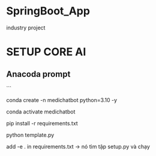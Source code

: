 # SpringBoot_App
industry project



<h1>SETUP CORE AI</h1>


<h2>Anacoda prompt</h2>
```

conda create -n medichatbot python=3.10 -y


conda activate medichatbot

pip install -r requirements.txt

python template.py


add -e .  in requirements.txt  -> nó tìm tập setup.py và chạy



```